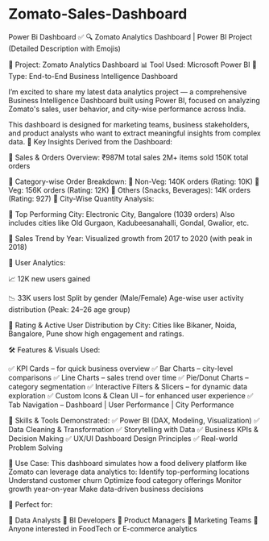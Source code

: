 # Zomato-Sales-Dashboard
Power Bi Dashboard
✅ 🔍 Zomato Analytics Dashboard | Power BI Project (Detailed Description with Emojis)

🚀 Project: Zomato Analytics Dashboard
📊 Tool Used: Microsoft Power BI
📁 Type: End-to-End Business Intelligence Dashboard

I’m excited to share my latest data analytics project — a comprehensive Business Intelligence Dashboard built using Power BI, focused on analyzing Zomato's sales, user behavior, and city-wise performance across India.

This dashboard is designed for marketing teams, business stakeholders, and product analysts who want to extract meaningful insights from complex data.
🧠 Key Insights Derived from the Dashboard:

🔹 Sales & Orders Overview:
₹987M total sales
2M+ items sold
150K total orders

🔹 Category-wise Order Breakdown:
🍗 Non-Veg: 140K orders (Rating: 10K)
🥗 Veg: 156K orders (Rating: 12K)
🍔 Others (Snacks, Beverages): 14K orders (Rating: 927)
🔹 City-Wise Quantity Analysis:

📍 Top Performing City: Electronic City, Bangalore (1039 orders)
Also includes cities like Old Gurgaon, Kadubeesanahalli, Gondal, Gwalior, etc.

🔹 Sales Trend by Year:
Visualized growth from 2017 to 2020 (with peak in 2018)

🔹 User Analytics:

📈 12K new users gained

📉 33K users lost
Split by gender (Male/Female)
Age-wise user activity distribution (Peak: 24–26 age group)

🔹 Rating & Active User Distribution by City:
Cities like Bikaner, Noida, Bangalore, Pune show high engagement and ratings.

🛠️ Features & Visuals Used:

✅ KPI Cards – for quick business overview
✅ Bar Charts – city-level comparisons
✅ Line Charts – sales trend over time
✅ Pie/Donut Charts – category segmentation
✅ Interactive Filters & Slicers – for dynamic data exploration
✅ Custom Icons & Clean UI – for enhanced user experience
✅ Tab Navigation – Dashboard | User Performance | City Performance

🎯 Skills & Tools Demonstrated:
✅ Power BI (DAX, Modeling, Visualization)
✅ Data Cleaning & Transformation
✅ Storytelling with Data
✅ Business KPIs & Decision Making
✅ UX/UI Dashboard Design Principles
✅ Real-world Problem Solving

💼 Use Case:
This dashboard simulates how a food delivery platform like Zomato can leverage data analytics to:
Identify top-performing locations
Understand customer churn
Optimize food category offerings
Monitor growth year-on-year
Make data-driven business decisions

🔖 Perfect for:

📌 Data Analysts
📌 BI Developers
📌 Product Managers
📌 Marketing Teams
📌 Anyone interested in FoodTech or E-commerce analytics
